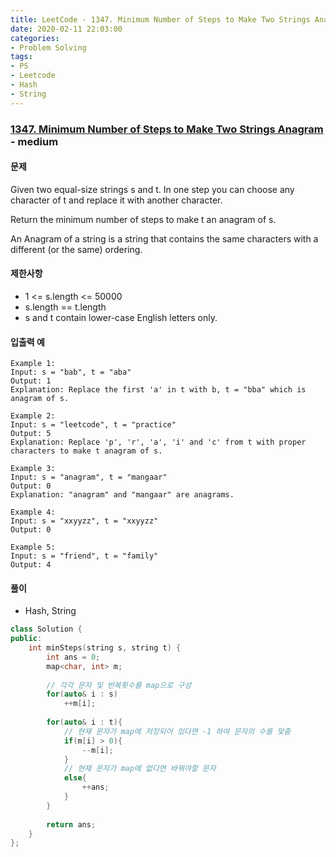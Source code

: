 ```yaml
---
title: LeetCode - 1347. Minimum Number of Steps to Make Two Strings Anagram
date: 2020-02-11 22:03:00
categories:
- Problem Solving
tags:
- PS
- Leetcode
- Hash
- String
---
```


### [ 1347. Minimum Number of Steps to Make Two Strings Anagram ](https://leetcode.com/problems/minimum-number-of-steps-to-make-two-strings-anagram/) - medium

#### 문제

Given two equal-size strings s and t. In one step you can choose any character of t and replace it with another character.

Return the minimum number of steps to make t an anagram of s.

An Anagram of a string is a string that contains the same characters with a different (or the same) ordering.

#### 제한사항

  - 1 <= s.length <= 50000
  - s.length == t.length
  - s and t contain lower-case English letters only.

#### 입출력 예

```
Example 1:
Input: s = "bab", t = "aba"
Output: 1
Explanation: Replace the first 'a' in t with b, t = "bba" which is anagram of s.
```
```
Example 2:
Input: s = "leetcode", t = "practice"
Output: 5
Explanation: Replace 'p', 'r', 'a', 'i' and 'c' from t with proper characters to make t anagram of s.
```
```
Example 3:
Input: s = "anagram", t = "mangaar"
Output: 0
Explanation: "anagram" and "mangaar" are anagrams. 
```
```
Example 4:
Input: s = "xxyyzz", t = "xxyyzz"
Output: 0
```
```
Example 5:
Input: s = "friend", t = "family"
Output: 4
```

#### 풀이
  - Hash, String

```cpp
class Solution {
public:
    int minSteps(string s, string t) {
        int ans = 0;
        map<char, int> m;
        
        // 각각 문자 및 반복횟수를 map으로 구성 
        for(auto& i : s)
            ++m[i];
        
        for(auto& i : t){
            // 현재 문자가 map에 저장되어 있다면 -1 하여 문자의 수를 맞춤 
            if(m[i] > 0){
                --m[i];
            }
            // 현재 문자가 map에 없다면 바꿔야할 문자
            else{
                ++ans;
            }
        }
        
        return ans;
    }
};
```
